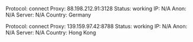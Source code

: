 Protocol: connect
Proxy: 88.198.212.91:3128
Status: working
IP: N/A
Anon: N/A
Server: N/A
Country: Germany

Protocol: connect
Proxy: 139.159.97.42:8788
Status: working
IP: N/A
Anon: N/A
Server: N/A
Country: Hong Kong

